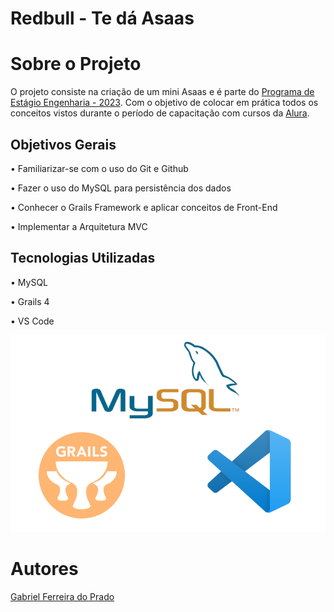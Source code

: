 # Redbull - Te dá Asaas

# Sobre o Projeto

O projeto consiste na criação de um mini Asaas e é parte do [Programa de Estágio Engenharia - 2023](https://asaasdev.atlassian.net/wiki/spaces/EN/pages/2756444179/Programa+de+Est+gio+Engenharia). Com o objetivo de colocar em prática todos os conceitos vistos durante o período de capacitação com cursos da [Alura](https://www.alura.com.br/).

## Objetivos Gerais

• Familiarizar-se com o uso do Git e Github

• Fazer o uso do MySQL para persistência dos dados

• Conhecer o Grails Framework e aplicar conceitos de Front-End

• Implementar a Arquitetura MVC

## Tecnologias Utilizadas

• MySQL

• Grails 4

• VS Code

![Ferramentas](https://github.com/GabrielPradoAsaas/assets/blob/main/redbull/tools.png)

# Autores

[Gabriel Ferreira do Prado](https://www.linkedin.com/in/gabriel-ferreira-do-prado)
